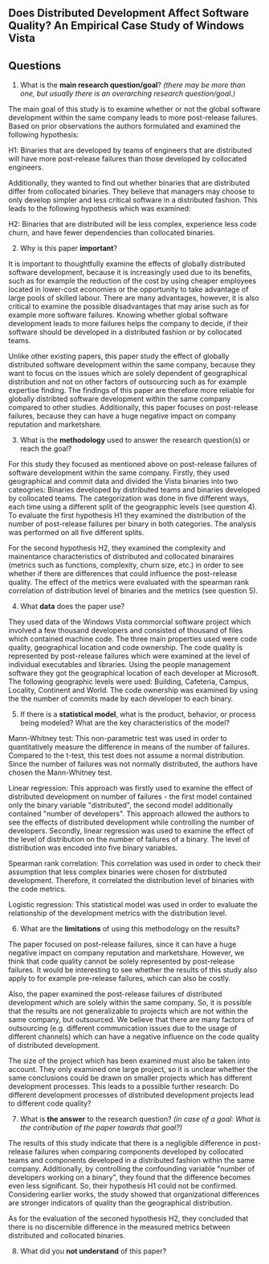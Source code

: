 ## Does Distributed Development Affect Software Quality? An Empirical Case Study of Windows Vista

## Questions

1. What is the **main research question/goal**? _(there may be more than one, but usually there is an overarching research question/goal.)_

The main goal of this study is to examine whether or not the global software development within the same company leads to more post-release failures. Based on prior observations the authors formulated and examined the following hypothesis:

H1: Binaries that are developed by teams of engineers that are distributed will have more post-release failures than those developed by collocated engineers.

Additionally, they wanted to find out whether binaries that are distributed differ from collocated binaries. They believe that managers may choose to only develop simpler and less critical software in a distributed fashion. This leads to the following hypothesis which was examined:

H2: Binaries that are distributed will be less complex, experience less code churn, and have fewer dependencies than collocated binaries.


2. Why is this paper **important**?

It is important to thoughtfully examine the effects of globally distributed software development, because it is increasingly used due to its benefits, such as for example the reduction of the cost by using cheaper employees located in lower-cost economies or the opportunity to take advantage of large pools of skilled labour. There are many advantages, however, it is also critical to examine the possible disadvantages that may arise such as for example more software failures. Knowing whether global software development leads to more failures helps the company to decide, if their software should be developed in a distributed fashion or by collocated teams. 

Unlike other existing papers, this paper study the effect of globally distributed software development within the same company, because they want to focus on the issues which are solely dependent of geographical distribution and not on other factors of outsourcing such as for example expertise finding. The findings of this paper are therefore more reliable for globally distribted software development within the same company compared to other studies. Additionally, this paper focuses on post-release failures, because they can have a huge negative impact on company reputation and marketshare.

3. What is the **methodology** used to answer the research question(s) or reach the goal?

For this study they focused as mentioned above on post-release failures of software development within the same company. 
Firstly, they used geographical and commit data and divided the Vista binaries into two cateogries: Binaries developed by distributed teams and binaries developed by collocated teams. The categorization was done in five different ways, each time using a different split of the geograpphic levels (see question 4). To evaluate the first hypothesis H1 they examined the distribution of the number of post-release failures per binary in both categories. The analysis was performed on all five different splits. 

For the second hypothesis H2, they examined the complexity and mainentance characteristics of distributed and collocated binaraires (metrics such as functions, complexity, churn size, etc.) in order to see whether if there are differences that could influence the post-release quality. The effect of the metrics were evaluated with the spearman rank correlation of distribution level of binaries and the metrics (see question 5).


4. What **data** does the paper use?

They used data of the Windows Vista commorcial software project which involved a few thousand developers and consisted of thousand of files which contained machine code. The three main properties used were code quality, geographical location and code ownership. The code quality is represented by post-release failures which were examined at the level of individual executables and libraries. 
Using the people management software they got the geographical location of each developer at Microsoft. The following geographic levels were used: Building, Cafeteria, Campus, Locality, Continent and World. The code ownership was examined by using the the number of commits made by each developer to each binary.

5. If there is a **statistical model**, what is the product, behavior, or process being modeled? What are the key characteristics of the model?

Mann-Whitney test: This non-parametric test was used in order to quantitatively measure the difference in means of the number of failures. Compared to the t-test, this test does not assume a normal distribution. Since the number of failures was not normally distributed, the authors have chosen the Mann-Whitney test.

Linear regression: This approach was firstly used to examine the effect of distributed development on number of failures - the first model contained only the binary variable "distributed", the second  model additionally contained "number of developers". This approach allowed the authors to see the effects of distributed development while controlling the number of developers. Secondly, linear regression was used to examine the effect of the level of distribution on the number of failures of a binary. The level of distribution was encoded into five binary variables. 

Spearman rank correlation: This correlation was used in order to check their assumption that less complex binaries were chosen for distrbuted development. Therefore, it correlated the distribution level of binaries with the code metrics.

Logistic regression: This statistical model was used in order to evaluate the relationship of the development metrics with the distribution level. 

6. What are the **limitations** of using this methodology on the results?

The paper focused on post-release failures, since it can have a huge negative impact on company reputation and marketshare. However, we think that code quality cannot be solely represented by post-release failures. It would be interesting to see whether the results of this study also apply to for example pre-release failures, which can also be costly.

Also, the paper examined the post-release failures of distributed development which are solely within the same company. So, it is possible that the results are not generalizable to projects which are not within the same company, but outsourced. We believe that there are many factors of outsourcing (e.g. different communication issues due to the usage of different channels) which can have a negative influence on the code quality of distributed development.

The size of the project which has been examined must also be taken into account. They only examined one large project, so it is unclear whether the same conclusions could be drawn on smaller projects which has different development processes. This leads to a possible further research: Do different development processes of distributed development projects lead to different code quality?

7. What is **the answer** to the research question? _(in case of a goal: What is the contribution of the paper towards that goal?)_

The results of this study indicate that there is a negligible difference in post-release failures when comparing components developed by collocated teams and components developed in a distributed fashion within the same company. Additionally, by controlling the confounding variable "number of developers working on a binary", they found that the difference becomes even less significant. So, their hypothesis H1 could not be confirmed. Considering earlier works, the study showed that organizational differences are stronger indicators of quality than the geographical distribution. 

As for the evaluation of the seconed hypothesis H2, they concluded that there is no discernible difference in the measured metrics between distributed and collocated binaries.

8. What did you **not understand** of this paper?
